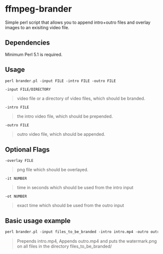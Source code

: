 # ffmpeg-brander
Simple perl script that allows you to append intro+outro files and overlay images to an exisiting video file.

## Dependencies
Minimum Perl 5.1 is required.

## Usage

```perl
perl brander.pl -input FILE -intro FILE -outro FILE
```
`-input FILE/DIRECTORY`
>video file or a directory of video files, which should be branded.

`-intro FILE`
>the intro video file, which should be prepended.

`-outro FILE`
>outro video file, which should be appended.

## Optional Flags
`-overlay FILE`
>png file which should be overlayed.

`-it NUMBER`
>time in seconds which should be used from the intro input

`-ot NUMBER`
>exact time which should be used from the outro input

## Basic usage example
```perl
perl brander.pl -input files_to_be_branded -intro intro.mp4 -outro outro.mp4 -overlay watermark.png
```
>Prepends intro.mp4, Appends outro.mp4 and puts the watermark.png on all files in the directory files_to_be_branded/
